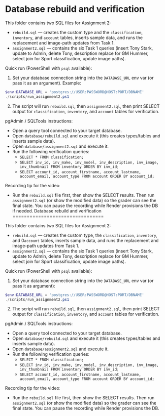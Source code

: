 # Database rebuild and verification

This folder contains two SQL files for Assignment 2:

- `rebuild.sql` — creates the custom type and the `classification`, `inventory`, and `account` tables, inserts sample data, and runs the replacement and image-path updates from Task 1.
- `assignment2.sql` — contains the six Task 1 queries (insert Tony Stark, update to Admin, delete Tony, description replace for GM Hummer, select join for Sport classification, update image paths).

Quick run (PowerShell with `psql` available):

1. Set your database connection string into the `DATABASE_URL` env var (or pass it as an argument). Example:

```powershell
$env:DATABASE_URL = 'postgres://USER:PASSWORD@HOST:PORT/DBNAME'
./scripts/run_assignment2.ps1
```

2. The script will run `rebuild.sql`, then `assignment2.sql`, then print SELECT output for `classification`, `inventory`, and `account` tables for verification.

pgAdmin / SQLTools instructions:

- Open a query tool connected to your target database.
- Open `database/rebuild.sql` and execute it (this creates types/tables and inserts sample data).
- Open `database/assignment2.sql` and execute it.
- Run the following verification queries:
  - `SELECT * FROM classification;`
  - `SELECT inv_id, inv_make, inv_model, inv_description, inv_image, inv_thumbnail FROM inventory ORDER BY inv_id;`
  - `SELECT account_id, account_firstname, account_lastname, account_email, account_type FROM account ORDER BY account_id;`

Recording tip for the video:

- Run the `rebuild.sql` file first, then show the SELECT results. Then run `assignment2.sql` (or show the modified data) so the grader can see the final state. You can pause the recording while Render provisions the DB if needed.
Database rebuild and verification
================================

This folder contains two SQL files for Assignment 2:

- `rebuild.sql` — creates the custom type, the `classification`, `inventory`, and 0`account` tables, inserts sample data, and runs the replacement and image-path updates from Task 1.
- `assignment2.sql` — contains the six Task 1 queries (insert Tony Stark, update to Admin, delete Tony, description replace for GM Hummer, select join for Sport classification, update image paths).

Quick run (PowerShell with `psql` available):

1. Set your database connection string into the `DATABASE_URL` env var (or pass it as argument):

```powershell
$env:DATABASE_URL = 'postgres://USER:PASSWORD@HOST:PORT/DBNAME'
./scripts/run_assignment2.ps1
```

2. The script will run `rebuild.sql`, then `assignment2.sql`, then print SELECT output for `classification`, `inventory`, and `account` tables for verification.

pgAdmin / SQLTools instructions:

- Open a query tool connected to your target database.
- Open `database/rebuild.sql` and execute it (this creates types/tables and inserts sample data).
- Open `database/assignment2.sql` and execute it.
- Run the following verification queries:
  - `SELECT * FROM classification;`
  - `SELECT inv_id, inv_make, inv_model, inv_description, inv_image, inv_thumbnail FROM inventory ORDER BY inv_id;`
  - `SELECT account_id, account_firstname, account_lastname, account_email, account_type FROM account ORDER BY account_id;`

Recording tip for the video:
- Run the `rebuild.sql` file first, then show the SELECT results. Then run `assignment2.sql` (or show the modified data) so the grader can see the final state. You can pause the recording while Render provisions the DB.
